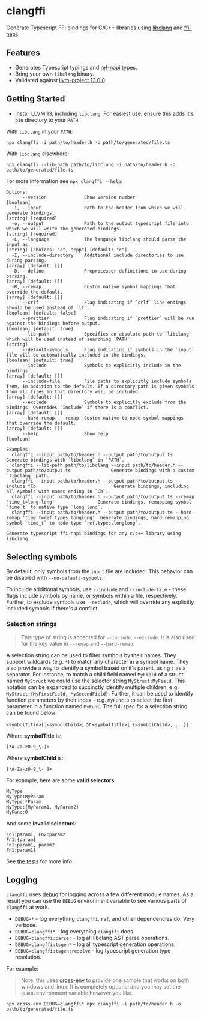 # clangffi

Generate Typescript FFI bindings for C/C++ libraries using [libclang](https://clang.llvm.org/doxygen/group__CINDEX.html) and [ffi-napi](https://github.com/node-ffi-napi/node-ffi-napi).

## Features

- Generates Typescript typings and [ref-napi](https://github.com/node-ffi-napi/ref-napi) types.
- Bring your own `libclang` binary.
- Validated against [llvm-project 13.0.0](../../vendor).

## Getting Started

- Install [LLVM 13](https://github.com/llvm/llvm-project/releases/tag/llvmorg-13.0.0), including `libclang`. For easiest use, ensure this adds it's `bin` directory to your `PATH`.

With `libclang` in your `PATH`:

```
npx clangffi -i path/to/header.h -o path/to/generated/file.ts
```

With `libclang` elsewhere:

```
npx clangffi --lib-path path/to/libclang -i path/to/header.h -o path/to/generated/file.ts
```

For more information see `npx clangffi --help`:

```
Options:
      --version              Show version number                                                                                                                                                                                                    [boolean]
  -i, --input                Path to the header from which we will generate bindings.                                                                                                                                                     [string] [required]
  -o, --output               Path to the output typescript file into which we will write the generated bindings.                                                                                                                          [string] [required]
  -L, --language             The language libclang should parse the input as.                                                                                                                                   [string] [choices: "c", "cpp"] [default: "c"]
  -I, --include-directory    Additional include directories to use during parsing.                                                                                                                                                      [array] [default: []]
  -D, --define               Preprocessor definitions to use during parsing.                                                                                                                                                            [array] [default: []]
  -R, --remap                Custom native symbol mappings that override the default.                                                                                                                                                   [array] [default: []]
      --crlf                 Flag indicating if `crlf` line endings should be used instead of `lf`.                                                                                                                                [boolean] [default: false]
      --prettier             Flag indicating if `prettier` will be run against the bindings before output.                                                                                                                          [boolean] [default: true]
      --lib-path             Specifies an absolute path to `libclang` which will be used instead of searching `PATH`.                                                                                                                                [string]
      --default-symbols      Flag indicating if symbols in the `input` file will be automatically included in the bindings.                                                                                                         [boolean] [default: true]
      --include              Symbols to explicitly include in the bindings.                                                                                                                                                             [array] [default: []]
      --include-file         File paths to explicitly include symbols from, in addition to the default. If a directory path is given symbols from all files in that directory will be included.                                         [array] [default: []]
      --exclude              Symbols to explicitly exclude from the bindings. Overrides `include` if there is a conflict.                                                                                                               [array] [default: []]
      --hard-remap, --remap  Custom native to node symbol mappings that override the default.                                                                                                                                           [array] [default: []]
      --help                 Show help                                                                                                                                                                                                              [boolean]

Examples:
  clangffi --input path/to/header.h --output path/to/output.ts                                           Generate bindings with `libclang` in `PATH`.
  clangffi --lib-path path/to/libclang --input path/to/header.h --output path/to/output.ts               Generate bindings with a custom `libclang` path.
  clangffi --input path/to/header.h --output path/to/output.ts --include *Cb                             Generate bindings, including all symbols with names ending in `Cb`.
  clangffi --input path/to/header.h --output path/to/output.ts --remap 'time_t=long long'                Generate bindings, remapping symbol `time_t` to native type `long long`.
  clangffi --input path/to/header.h --output path/to/output.ts --hard-remap 'time_t=ref.types.longlong'  Generate bindings, hard remapping symbol `time_t` to node type `ref.types.longlong`.

Generate typescript ffi-napi bindings for any c/c++ library using libclang.
```

## Selecting symbols

By default, only symbols from the `input` file are included. This behavior can be disabled with `--no-default-symbols`.

To include additional symbols, use `--include` and `--include-file` - these flags include symbols by name, or symbols within a file, respectively. Further, to exclude symbols use `--exclude`, which will override any explicitly included symbols if there's a conflict.

### Selection strings

> This type of string is accepted for `--include`, `--exclude`. It is also used for the key value in `--remap` and `--hard-remap`.

A selection string can be used to filter symbols by their names. They support wildcards (e.g. `*`) to match any character in a symbol name. They also provide a way to identify a symbol based on it's parent, using `:` as a separator. For instance, to match a child field named `MyField` of a struct named `MyStruct` we could use the selector string `MyStruct:MyField`. This notation can be expanded to succinctly identify multiple children, e.g. `MyStruct:{MyFirstField, MySecondField}`. Further, it can be used to identify function parameters by their index - e.g. `MyFunc:0` to select the first parameter in a function named `MyFunc`. The full spec for a selection string can be found below:

`<symbolTitle>[:<symbolChild>]` or `<symbolTitle>[:{<symbolChild>, ...}]`

Where **symbolTitle** is:

```
[*A-Za-z0-9_\-]+
```

Where **symbolChild** is:

```
[*A-Za-z0-9_\- ]+
```

For example, here are some **valid selectors**:

```
MyType
MyType:MyParam
MyType:*Param
MyType:{MyParam1, MyParam2}
MyFunc:0
```

And some **invalid selectors**:

```
Fn1:param1, Fn2:param2
Fn1:{param1
Fn1:param1, param2
Fn1:param1}
```

See [the tests](./packages/clangffi/src/lib/selector.test.ts) for more info.

## Logging

`clangffi` uses [debug](https://github.com/debug-js/debug) for logging across a few different module names. As a result you can use the `DEBUG` environment variable to see various parts of `clangffi` at work.

- `DEBUG=*` - log everything `clangffi`, `ref`, and other dependencies do. Very verbose.
- `DEBUG=clangffi*` - log everything `clangffi` does.
- `DEBUG=clangffi:parser` - log all libclang AST parse operations.
- `DEBUG=clangffi:tsgen*` - log all typescript generation operations.
- `DEBUG=clangffi:tsgen:resolve` - log typescript generation type resolution.

For example:

> Note: this uses [cross-env](https://www.npmjs.com/package/cross-env) to provide one sample that works on both windows and linux. It is completely optional and you may set the `DEBUG` environment variable however you like.

```
npx cross-env DEBUG=clangffi* npx clangffi -i path/to/header.h -o path/to/generated/file.ts
```
